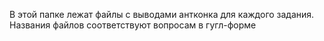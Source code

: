В этой папке лежат файлы с выводами антконка для каждого задания. Названия файлов соответствуют вопросам в гугл-форме
